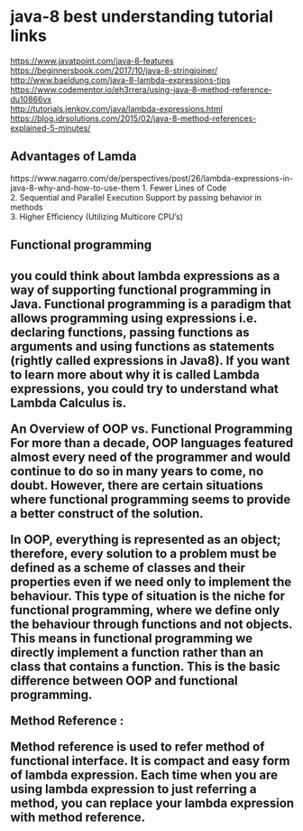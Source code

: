 # java-8 best understanding tutorial links 
https://www.javatpoint.com/java-8-features </br>
https://beginnersbook.com/2017/10/java-8-stringjoiner/ </br>
http://www.baeldung.com/java-8-lambda-expressions-tips </br>
https://www.codementor.io/eh3rrera/using-java-8-method-reference-du10866vx </br>
http://tutorials.jenkov.com/java/lambda-expressions.html </br>
https://blog.idrsolutions.com/2015/02/java-8-method-references-explained-5-minutes/ </br>

<h2>Advantages of Lamda</h2>
https://www.nagarro.com/de/perspectives/post/26/lambda-expressions-in-java-8-why-and-how-to-use-them
1. Fewer Lines of Code </br>
2. Sequential and Parallel Execution Support by passing behavior in methods </br>
3. Higher Efficiency (Utilizing Multicore CPU’s)</br>

<h2>Functional programming <h2>


you could think about lambda expressions as a way of supporting functional programming in Java. Functional programming is a paradigm that allows programming using expressions i.e. declaring functions, passing functions as arguments and using functions as statements (rightly called expressions in Java8). If you want to learn more about why it is called Lambda expressions, you could try to understand what Lambda Calculus is.


An Overview of OOP vs. Functional Programming
For more than a decade, OOP languages featured almost every need of the programmer and would continue to do so in many years to come, no doubt. However, there are certain situations where functional programming seems to provide a better construct of the solution.

In OOP, everything is represented as an object; therefore, every solution to a problem must be defined as a scheme of classes and their properties even if we need only to implement the behaviour. This type of situation is the niche for functional programming, where we define only the behaviour through functions and not objects. This means in functional programming we directly implement a function rather than an class that contains a function. This is the basic difference between OOP and functional programming.


Method Reference :

Method reference is used to refer method of functional interface. It is compact and easy form of lambda expression. Each time when you are using lambda expression to just referring a method, you can replace your lambda expression with method reference.






